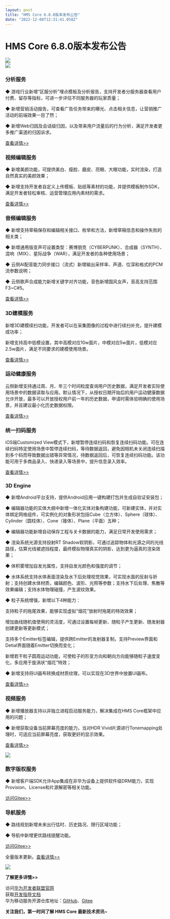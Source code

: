 ```yaml
---
layout: post
title: "HMS Core 6.8.0版本发布公告"
date: "2022-12-08T12:31:41.058Z"
---
```

HMS Core 6.8.0版本发布公告
====================

![](https://img2023.cnblogs.com/other/2396482/202212/2396482-20221208143051288-960444809.png)  
![](https://img2023.cnblogs.com/other/2396482/202212/2396482-20221208143052922-1073088423.png)

### 分析服务

◆ 游戏行业新增“区服分析”埋点模板及分析报告，支持开发者分服务器查看用户付费、留存等指标，可进一步评估不同服务器的玩家质量；

◆ 新增营销活动报告，可查看广告任务带来的曝光、点击相关信息，让营销推广活动的前端效果一目了然；

◆ 新增Web归因及会话级归因，以及带来用户流量后的行为分析，满足开发者更多推广渠道的归因诉求。

[查看详情>>](https://developer.huawei.com/consumer/cn/doc/development/HMSCore-Guides/release-notes-0000001051065102?ha_source=hms1)

### 视频编辑服务

◆ 新增美颜功能，可提供美白、瘦脸、磨皮、亮眼、大眼功能，实时渲染，打造自然真实的美颜效果；

◆ 新增支持开发者自定义上传模板、贴纸等素材的功能，并提供模板制作SDK，满足开发者轻松审核、运营管理应用内素材的需求。

[查看详情>>](https://developer.huawei.com/consumer/cn/doc/development/Media-Guides/version-change-history-0000001101468384?ha_source=hms1)

### 音频编辑服务

◆ 新增支持草稿保存和编辑相关接口、枚举和方法，新增草稿信息和操作失败的相关类；

◆ 新增通用版变声可设置类型：赛博朋克（CYBERPUNK）、合成器（SYNTH）、混响（MIX）、星际战争（WAR），满足开发者的各种使用场景；

◆ 云侧AI配音能力同步接口（流式）新增输出采样率、声道、位深和格式的PCM流参数说明；

◆ 云侧歌声合成能力新增关键字对齐功能，音色新增国风女声，音高支持范围F3~C#5。

[查看详情>>](https://developer.huawei.com/consumer/cn/doc/development/Media-Guides/version-change-history-0000001107305246?ha_source=hms1)

### 3D建模服务

新增3D建模续扫功能，开发者可以在采集图像的过程中进行续扫补充，提升建模成功率；

新增支持高中低模设置，其中高模对应10w面片，中模对应5w面片，低模对应2.5w面片，满足不同要求的建模使用场景。

[查看详情>>](https://developer.huawei.com/consumer/cn/doc/development/graphics-Guides/version-change-history-0000001142921837?ha_source=hms1)

### 运动健康服务

云侧新增支持通过周、月、年三个时间粒度查询用户历史数据，满足开发者实际使用场景中的数据读取与应用。默认情况下，从授权日期开始后的用户运动健康数据允许开放，最多可以开放授权用户前一年的历史数据，申请时需体验明确的使用场景，并且建议最小化历史数据权限。

[查看详情>>](https://developer.huawei.com/consumer/cn/doc/development/HMSCore-Guides/version-change-history-0000001057072287?ha_source=hms1)

### 统一扫码服务

iOS端Customized View模式下，新增暂停连续扫码和恢复连续扫码功能。可在连续扫码特定使用场景中暂停连续扫码，等待数据返回，避免因相机未关闭连续扫描到多个码而导致数据出错等异常情况，待数据返回后，可恢复连续扫码功能。该功能可用于多商品录入、快递录入等场景中，提升信息录入效率。

[查看详情>>](https://developer.huawei.com/consumer/cn/doc/development/HMSCore-Guides/ios-version-change-history-0000001050414335?ha_source=hms1)

### 3D Engine

◆ 新增Android平台支持，提供Android应用一键构建打包并生成自验证安装包；

◆ 编辑器功能的实体大纲中新增一体化实体对象构建功能，可新建实体，并对实体绑定网格组件，可实例化的对象形状包括Cube（立方体）、Sphere（球体）、Cylinder（圆柱体）、Cone（锥体）、Plane（平面）五种；

◆ 编辑器功能新增自动保存工程与关卡数据的能力，满足日常开发使用需求；

◆ 渲染系统光源支持投射RT Shadow软阴影，可通过追踪物体和光源之间的光线路径，估算光线被遮挡程度，最终模拟物理真实的阴影，达到更为逼真的渲染效果；

◆ 体积雾增加自发光属性，支持自发光颜色和强度的调节；

◆ 水体系统支持水体表面渲染及水下后处理视觉效果，可实现水面的反射与折射；支持创建水体材质，编辑颜色、波形、光照等参数；支持水下后处理、焦散等效果编辑；支持水体物理碰撞，产生波纹效果。

◆ 粒子系统增强，新增以下4种能力：

支持粒子的拖尾效果，能够实现虚拟“烟花”放射时拖尾的特效效果；

增加曲线随机值使用的灵活度，可通过设置每帧更新、随粒子产生更新、随发射器创建更新等更新模式；

支持多个Emitter标签编辑，提供跨Emitter的发射器复制，支持Preview界面和Detial界面随着Emitter切换而变化；

新增若干粒子圆周运动功能，可使粒子的形变方向和朝向方向能够随粒子速度变化，多应用于旋涡状“烟花”特效；

◆ 新增支持将UI画布转换成材质纹理，可以实现在3D世界中放置UI画布。

[查看详情>>](https://developer.huawei.com/consumer/cn/doc/development/graphics-Guides/version-change-history-0000001219606727?ha_source=hms1)

### 视频服务

◆ 新增播放器支持以非独立进程启动服务能力，解决集成在HMS Core框架中应用的问题；

◆ 新增获取设备当前屏幕亮度的能力，当对HDR Vivid片源进行Tonemapping处理时，可适应当前屏幕亮度，获取更好的显示效果。

[查看详情>>](https://developer.huawei.com/consumer/cn/doc/development/Media-Guides/version-change-history-0000001050199403?ha_source=hms1)

![](https://img2023.cnblogs.com/other/2396482/202212/2396482-20221208143054249-1370422915.png)

### 数字版权服务

◆ 新增客户端SDK允许App集成在非华为设备上提供软件级DRM能力，实现Provision、License和片源解密等相关功能。

[访问Gitee>>](https://gitee.com/hms-core/hms-wiseplay-demo-exoplayer)

### 导航服务

◆ 路线规划新增未来出行估时、历史路况、限行区域功能；

◆ 导航中新增更优路线提醒功能。

[访问Gitee>>](https://gitee.com/hms-core/hms-navi-demo)

全量版本更新。[查看详情>>](https://developer.huawei.com/consumer/cn/doc/development/hmscore-common-Guides/hmssdk-kit-0000001050042513?ha_source=hms1)

![](https://img2023.cnblogs.com/other/2396482/202212/2396482-20221208143055786-1805569933.png)

**了解更多详情>>**

访问[华为开发者联盟官网](http://developer.huawei.com/consumer/cn/hms?ha_source=hms1)  
获取[开发指导文档](http://developer.huawei.com/consumer/cn/doc/development?ha_source=hms1)  
华为移动服务开源仓库地址：[GitHub](http://github.com/HMS-Core)、[Gitee](http://gitee.com/hms-core)

**关注我们，第一时间了解 HMS Core 最新技术资讯~**